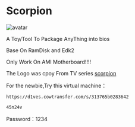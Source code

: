# Scorpion
![avatar](https://raw.githubusercontent.com/d1ves/Scropion/master/scorpion.jpg)

A Toy/Tool To Package AnyThing into bios

Base On RamDisk and Edk2

Only Work On AMI Motherboard!!!!

The Logo was cpoy From TV series [scorpion](https://en.wikipedia.org/wiki/Scorpion_(TV_series))

For the newbie,Try this virtual machine：

`https://d1ves.cowtransfer.com/s/313765b0283642`

`45n24v`

Password：1234
